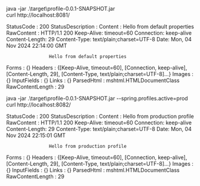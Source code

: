 
java -jar .\target\profile-0.0.1-SNAPSHOT.jar  
curl http://localhost:8081/


StatusCode        : 200
StatusDescription :
Content           : Hello from default properties
RawContent        : HTTP/1.1 200
Keep-Alive: timeout=60
Connection: keep-alive
Content-Length: 29
Content-Type: text/plain;charset=UTF-8
Date: Mon, 04 Nov 2024 22:14:00 GMT

                    Hello from default properties
Forms             : {}
Headers           : {[Keep-Alive, timeout=60], [Connection, keep-alive], [Content-Length, 29], [Content-Type, text/plain;charset=UTF-8]...}
Images            : {}
InputFields       : {}
Links             : {}
ParsedHtml        : mshtml.HTMLDocumentClass
RawContentLength  : 29

java -jar .\target\profile-0.0.1-SNAPSHOT.jar --spring.profiles.active=prod  
curl http://localhost:8082/


StatusCode        : 200
StatusDescription :
Content           : Hello from production profile
RawContent        : HTTP/1.1 200
Keep-Alive: timeout=60
Connection: keep-alive
Content-Length: 29
Content-Type: text/plain;charset=UTF-8
Date: Mon, 04 Nov 2024 22:15:01 GMT

                    Hello from production profile
Forms             : {}
Headers           : {[Keep-Alive, timeout=60], [Connection, keep-alive], [Content-Length, 29], [Content-Type, text/plain;charset=UTF-8]...}
Images            : {}
InputFields       : {}
Links             : {}
ParsedHtml        : mshtml.HTMLDocumentClass
RawContentLength  : 29

    